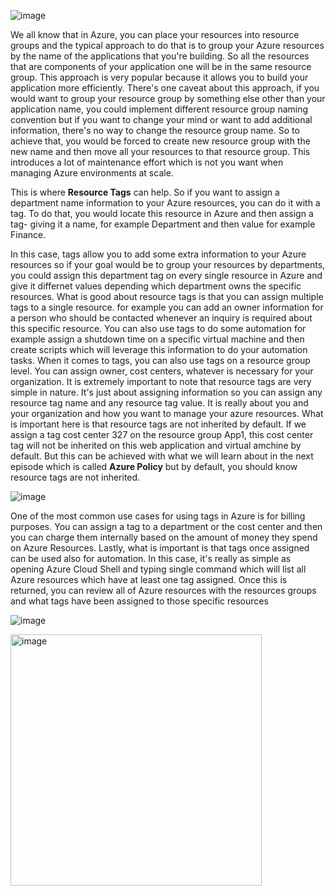 ![image](https://github.com/user-attachments/assets/d267b9cc-6fee-46ce-a93b-36dc21132125)

We all know that in Azure, you can place your resources into resource groups and the typical approach to do that is to group your Azure resources by the name of the applications that you're building. So all the resources that are components of your application one will be in the same resource group. This approach is very popular because it allows you to build your application more efficiently. There's one caveat about this approach, if you would want to group your resource group by something else other than your application name, you could implement different resource group naming convention but if you want to change your mind or want to add additional information, there's no way to change the resource group name. So to achieve that, you would be forced to create new resource group with the new name and then move all your resources to that resource group. This introduces a lot of maintenance effort which is not you want when managing Azure environments at scale. 

This is where **Resource Tags** can help. So if you want to assign a department name information to your Azure resources, you can do it with a tag. To do that, you would locate this resource in Azure and then assign a tag- giving it a name, for example Department and then value for example Finance.

In this case, tags allow you to add some extra information to your Azure resources so if your goal would be to group your resources by departments, you could assign this department tag on every single resource in Azure and give it differnet values depending which department owns the specific resources. What is good about resource tags is that you can assign multiple tags to a single resource. for example you can add an owner information for a person who should be contacted whenever an inquiry is required about this specific resource. You can also use tags to do some automation for example assign a shutdown time on a specific virtual machine and then create scripts which will leverage this information to do your automation tasks. When it comes to tags, you can also use tags on a resource group level. You can assign owner, cost centers, whatever is necessary for your organization. It is extremely important to note that resource tags are very simple in nature. It's just about assigning information so you can assign any resource tag name and any resource tag value. It is really about you and your organization and how you want to manage your azure resources. What is important here is that resource tags are not inherited by default. If we assign a tag cost center 327 on the resource group App1, this cost center tag will not be inherited on this web application and virtual amchine by default. But this can be achieved with what we will learn about in the next episode which is called **Azure Policy** but by default, you should know resource tags are not inherited.

![image](https://github.com/user-attachments/assets/94d3b99f-006b-4fcc-8bc0-507f5c545ff8)


One of the most common use cases for using tags in Azure is for billing purposes. You can assign a tag to a department or the cost center and then you can charge them internally based on the amount of money they spend on Azure Resources. Lastly, what is important is that tags once assigned can be used also for automation. In this case, it's really as simple as opening Azure Cloud Shell and typing  single command which will list all Azure resources which have at least one tag assigned. Once this is returned, you can review all of Azure resources with the resources groups and what tags have been assigned to those specific resources

![image](https://github.com/user-attachments/assets/94472f4a-1ff2-4508-a484-d469cf54dfd2)


<img width="402" alt="image" src="https://github.com/user-attachments/assets/bcee96c0-c798-4d2a-9d8c-fc1fc9eacec1" />

